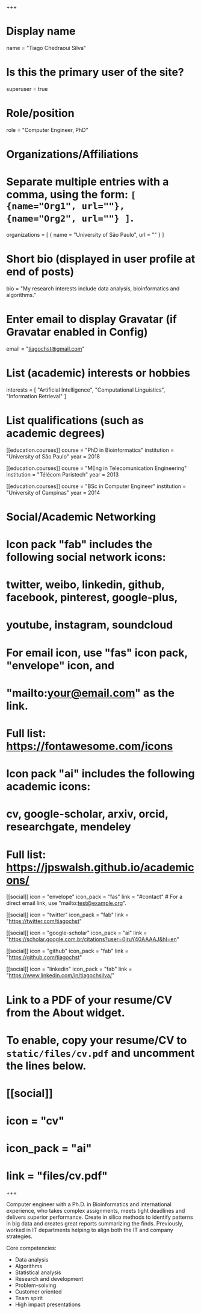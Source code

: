 +++
# Display name
name = "Tiago Chedraoui Silva"

# Is this the primary user of the site?
superuser = true

# Role/position
role = "Computer Engineer, PhD"

# Organizations/Affiliations
#   Separate multiple entries with a comma, using the form: `[ {name="Org1", url=""}, {name="Org2", url=""} ]`.
organizations = [ { name = "University of São Paulo", url = "" } ]

# Short bio (displayed in user profile at end of posts)
bio = "My research interests include data analysis, bioinformatics and algorithms."

# Enter email to display Gravatar (if Gravatar enabled in Config)
email = "tiagochst@gmail.com"

# List (academic) interests or hobbies
interests = [
  "Artificial Intelligence",
  "Computational Linguistics",
  "Information Retrieval"
]

# List qualifications (such as academic degrees)
[[education.courses]]
  course = "PhD in Bioinformatics"
  institution = "University of São Paulo"
  year = 2018

[[education.courses]]
  course = "MEng in Telecomunication Engineering"
  institution = "Télécom Paristech"
  year = 2013

[[education.courses]]
  course = "BSc in Computer Engineer"
  institution = "University of Campinas"
  year = 2014

# Social/Academic Networking
#
# Icon pack "fab" includes the following social network icons:
#
#   twitter, weibo, linkedin, github, facebook, pinterest, google-plus,
#   youtube, instagram, soundcloud
#
#   For email icon, use "fas" icon pack, "envelope" icon, and
#   "mailto:your@email.com" as the link.
#
#   Full list: https://fontawesome.com/icons
#
# Icon pack "ai" includes the following academic icons:
#
#   cv, google-scholar, arxiv, orcid, researchgate, mendeley
#
#   Full list: https://jpswalsh.github.io/academicons/

[[social]]
  icon = "envelope"
  icon_pack = "fas"
  link = "#contact"  # For a direct email link, use "mailto:test@example.org".

[[social]]
  icon = "twitter"
  icon_pack = "fab"
  link = "https://twitter.com/tiagochst"

[[social]]
  icon = "google-scholar"
  icon_pack = "ai"
  link = "https://scholar.google.com.br/citations?user=0jruY40AAAAJ&hl=en"

[[social]]
  icon = "github"
  icon_pack = "fab"
  link = "https://github.com/tiagochst"

[[social]]
  icon = "linkedin"
  icon_pack = "fab"
  link = "https://www.linkedin.com/in/tiagochsilva/"

# Link to a PDF of your resume/CV from the About widget.
# To enable, copy your resume/CV to `static/files/cv.pdf` and uncomment the lines below.
# [[social]]
#   icon = "cv"
#   icon_pack = "ai"
#   link = "files/cv.pdf"

+++

Computer engineer with a Ph.D. in Bioinformatics and international experience, who takes complex assignments, meets tight deadlines and delivers superior performance. Create in silico methods to identify patterns in big data and creates great reports summarizing the finds. Previously, worked in IT departments helping to align both the IT and company strategies. 

Core competencies:

- Data analysis 
- Algorithms 
- Statistical analysis 
- Research and development 
- Problem-solving 
- Customer oriented 
- Team spirit 
- High impact presentations
